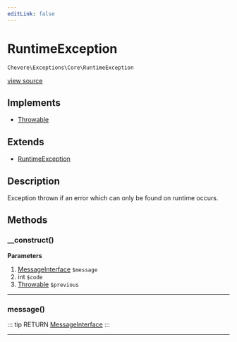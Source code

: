 ```yaml
---
editLink: false
---
```


# RuntimeException

`Chevere\Exceptions\Core\RuntimeException`

[view source](https://github.com/chevere/chevere/blob/master/exceptions/Core/RuntimeException.php)

## Implements

- [Throwable](https://www.php.net/manual/class.throwable)

## Extends

- [RuntimeException](https://www.php.net/manual/class.runtimeexception)

## Description

Exception thrown if an error which can only be found on runtime occurs.

## Methods

### __construct()

**Parameters**

1. [MessageInterface](../../Interfaces/Message/MessageInterface.md) `$message`
2. int `$code`
3. [Throwable](https://www.php.net/manual/class.throwable) `$previous`

---

### message()

::: tip RETURN
[MessageInterface](../../Interfaces/Message/MessageInterface.md)
:::

---


